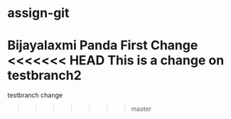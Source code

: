 # assign-git
Bijayalaxmi Panda
First Change
<<<<<<< HEAD
This is a change on testbranch2
=======
testbranch change
>>>>>>> master
